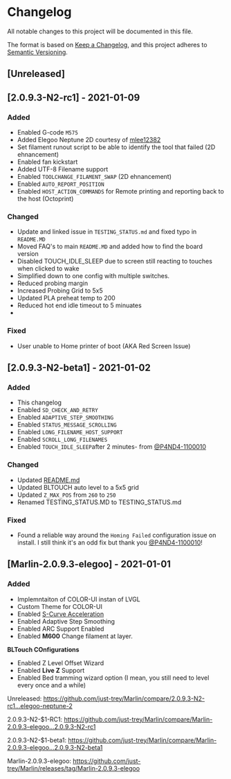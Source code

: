 # Changelog
All notable changes to this project will be documented in this file.

The format is based on [Keep a Changelog](https://keepachangelog.com/en/1.0.0/),
and this project adheres to [Semantic Versioning](https://semver.org/spec/v2.0.0.html).

## [Unreleased]

## [2.0.9.3-N2-rc1] - 2021-01-09

### Added

- Enabled G-code `M575`
- Added Elegoo Neptune 2D courtesy of [mlee12382](https://github.com/mlee12382)
- Set filament runout script to be able to identify the tool that failed (2D ehnancement)
- Enabled fan kickstart
- Added UTF-8 Filename support
- Enabled `TOOLCHANGE_FILAMENT_SWAP` (2D ehnancement)
- Enabled `AUTO_REPORT_POSITION`
- Enabled `HOST_ACTION_COMMANDS` for Remote printing and reporting back to the host (Octoprint)

### Changed

- Update and linked issue in `TESTING_STATUS.md` and fixed typo in `README.MD`
- Moved FAQ's to main `README.MD` and added how to find the board version
- Disabled TOUCH_IDLE_SLEEP due to screen still reacting to touches when clicked to wake
- Simplified down to one config with multiple switches.
- Reduced probing margin
- Increased Probing Grid to 5x5
- Updated PLA preheat temp to 200
- Reduced hot end idle timeout to 5 minuates
- 
### Fixed

- User unable to Home printer of boot (AKA Red Screen Issue)

## [2.0.9.3-N2-beta1] - 2021-01-02

### Added
- This changelog
- Enabled `SD_CHECK_AND_RETRY`
- Enabled `ADAPTIVE_STEP_SMOOTHING`
- Enabled `STATUS_MESSAGE_SCROLLING`
- Enabled `LONG_FILENAME_HOST_SUPPORT`
- Enabled `SCROLL_LONG_FILENAMES`
- Enabled `TOUCH_IDLE_SLEEP`after 2 minutes- from [@P4ND4-1100010](https://github.com/P4ND4-1100010)

### Changed
- Updated [README.md](README.md)
- Updated BLTOUCH auto level to a 5x5 grid
- Updated `Z_MAX_POS` from `260` to `250`
- Renamed TESTING_STATUS.MD to TESTING_STATUS.md

### Fixed
- Found a reliable way around the `Homing Failed` configuration issue on install. I still think it's an odd fix but thank you [@P4ND4-1100010](https://github.com/P4ND4-1100010)!

## [Marlin-2.0.9.3-elegoo] - 2021-01-01

### Added
- Implemntaiton of COLOR-UI instan of LVGL
- Custom Theme for COLOR-UI
- Enabled [S-Curve Acceleration](https://github.com/synthetos/TinyG/wiki/Jerk-Controlled-Motion-Explained)
- Enabled Adaptive Step Smoothing
- Enabled ARC Support Enabled
- Enabled **M600** Change filament at layer.

**BLTouch COnfigurations**
- Enabled Z Level Offset Wizard
- Enabled **Live Z** Support
- Enabled Bed tramming wizard option (I mean, you still need to level every once and a while)

Unreleased: https://github.com/just-trey/Marlin/compare/2.0.9.3-N2-rc1...elegoo-neptune-2

2.0.9.3-N2-$1-RC1: https://github.com/just-trey/Marlin/compare/Marlin-2.0.9.3-elegoo...2.0.9.3-N2-rc1

2.0.9.3-N2-$1-beta1: https://github.com/just-trey/Marlin/compare/Marlin-2.0.9.3-elegoo...2.0.9.3-N2-beta1

Marlin-2.0.9.3-elegoo: https://github.com/just-trey/Marlin/releases/tag/Marlin-2.0.9.3-elegoo
